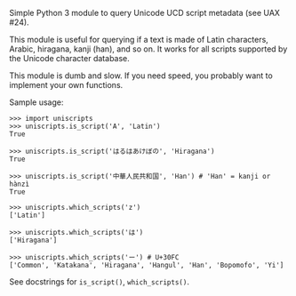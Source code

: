 Simple Python 3 module to query Unicode UCD script metadata (see UAX #24).

This module is useful for querying if a text is made of Latin characters,
Arabic, hiragana, kanji (han), and so on.  It works for all scripts supported
by the Unicode character database.

This module is dumb and slow.  If you need speed, you probably want to
implement your own functions.

Sample usage:

    >>> import uniscripts
    >>> uniscripts.is_script('A', 'Latin')
    True

    >>> uniscripts.is_script('はるはあけぼの', 'Hiragana')
    True

    >>> uniscripts.is_script('中華人民共和国', 'Han') # 'Han' = kanji or hànzì
    True

    >>> uniscripts.which_scripts('z')
    ['Latin']

    >>> uniscripts.which_scripts('は')
    ['Hiragana']

    >>> uniscripts.which_scripts('ー') # U+30FC
    ['Common', 'Katakana', 'Hiragana', 'Hangul', 'Han', 'Bopomofo', 'Yi']

See docstrings for `is_script()`, `which_scripts()`.
